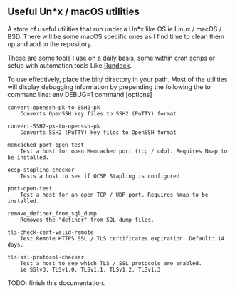 Useful Un*x / macOS utilities
-----------------------------

A store of useful utilities that run under a Un*x like OS ie Linux / macOS / BSD.
There will be some macOS specific ones as I find time to clean them up and add to the repository.

These are some tools I use on a daily basis, some within cron scrips or setup with automation tools Like [Rundeck](https://rundeck.org).

To use effectively, place the bin/ directory in your path.
Most of the utilities will display debugging information by prepending the following the to command line:
	env DEBUG=1 command [options]

	convert-openssh-pk-to-SSH2-pk
		Converts OpenSSH key files to SSH2 (PuTTY) format
		
	convert-SSH2-pk-to-openssh-pk
		Converts SSH2 (PuTTY) key files to OpenSSH format
	
	memcached-port-open-test
		Test a host for open Memcached port (tcp / udp). Requires Nmap to be installed.
	
	ocsp-stapling-checker
		Tests a host to see if OCSP Stapling is configured
	
	port-open-test
		Test a host for an open TCP / UDP port. Requires Nmap to be installed.
	
	remove_definer_from_sql_dump
		Removes the "definer" from SQL dump files.
	
	tls-check-cert-valid-remote
		Test Remote HTTPS SSL / TLS certificates expiration. Default: 14 days.
	
	tls-ssl-protocol-checker
		Test a host to see which TLS / SSL protocols are enabled.
		ie SSlv3, TLSv1.0, TLSv1.1, TLSv1.2, TLSv1.3


TODO: finish this documentation.